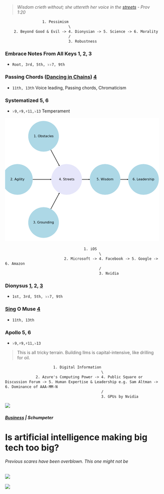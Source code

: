 > *Wisdom crieth without; she uttereth her voice in the [streets](https://www.youtube.com/watch?v=Sc48ToLIQAY) - Prov 1:20*

                     1. Pessimism
                                 \
        2. Beyond Good & Evil -> 4. Dionysian -> 5. Science -> 6. Morality
                                 /
                                 3. Robustness

### Embrace Notes From All Keys 1, 2, 3
- `Root, 3rd, 5th, ♭♭7, 9th`
  
### Passing Chords ([Dancing in Chains](https://www.gutenberg.org/cache/epub/37841/pg37841-images.html)) [4](https://abikesa.github.io/bach/)
- `11th, 13th` Voice leading, Passing chords, Chromaticism
  
### Systematized  5, 6
- `♭9,♯9,♯11,♭13` Temperament
  
![](./4_agency/nvidia.png)


 
                                        1. iOS
                                               \
                               2. Microsoft -> 4. Facebook -> 5. Google -> 6. Amazon
                                               /
                                               3. Nvidia


### Dionysus [1](https://github.com/abikesa/dailygrind/blob/main/1_challenges/emrohs.md), 2, [3](https://github.com/abikesa/dailygrind/blob/main/3_tools/gpt-4o.md)
- `1st, 3rd, 5th, ♭♭7, 9th`

### [Sing](https://abikesa.github.io/zarathustra/) O Muse [4](https://www.youtube.com/watch?v=Sc48ToLIQAY)
- `11th, 13th`

### Apollo 5, 6
- `♭9,♯9,♯11,♭13`

> This is all tricky terrain. Building llms is capital-intensive, like drilling for oil.
   
                          1. Digital Information
                                                \
                  2. Azure's Computing Power -> 4. Public Square or Discussion Forum -> 5. Human Expertise & Leadership e.g. Sam Altman -> 6. Dominance of AAA-MM-N
                                                /
                                                3. GPUs by Nvidia

![](https://abikesa.github.io/music/frontier.png)

##### [Business](https://www.economist.com/business/2024/06/23/is-artificial-intelligence-making-big-tech-too-big) | Schumpeter    
# Is artificial intelligence making big tech too big?      
###### Previous scares have been overblown. This one might not be       
![](https://www.economist.com/cdn-cgi/image/width=1424,quality=80,format=auto/content-assets/images/20240622_WBP505.jpg)




![](https://upload.wikimedia.org/wikipedia/commons/thumb/5/55/Color_star-en.svg/1200px-Color_star-en.svg.png)
